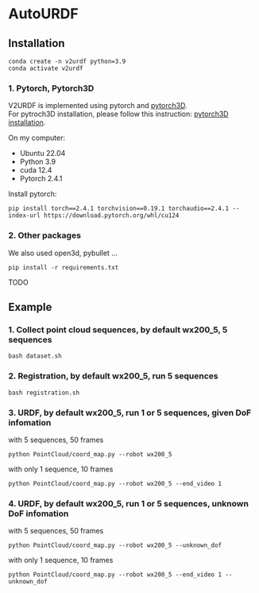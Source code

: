 # AutoURDF

## Installation
```
conda create -n v2urdf python=3.9
conda activate v2urdf
```
### 1. Pytorch, Pytorch3D
V2URDF is implemented using pytorch and [pytorch3D](https://github.com/facebookresearch/pytorch3d/tree/main).\
For pytroch3D installation, please follow this instruction: [pytorch3D installation](https://github.com/facebookresearch/pytorch3d/blob/main/INSTALL.md).

On my computer:
* Ubuntu 22.04
* Python 3.9
* cuda 12.4
* Pytorch 2.4.1

Install pytorch:

```
pip install torch==2.4.1 torchvision==0.19.1 torchaudio==2.4.1 --index-url https://download.pytorch.org/whl/cu124
```
### 2. Other packages
We also used open3d, pybullet ...
```
pip install -r requirements.txt
```
TODO

## Example
### 1. Collect point cloud sequences, by default wx200_5, 5 sequences
```
bash dataset.sh
```

### 2. Registration, by default wx200_5, run 5 sequences
```
bash registration.sh
```

### 3. URDF, by default wx200_5, run 1 or 5 sequences, given DoF infomation
with 5 sequences, 50 frames
```
python PointCloud/coord_map.py --robot wx200_5
```
with only 1 sequence, 10 frames
```
python PointCloud/coord_map.py --robot wx200_5 --end_video 1
```

### 4. URDF, by default wx200_5, run 1 or 5 sequences, unknown DoF infomation
with 5 sequences, 50 frames
```
python PointCloud/coord_map.py --robot wx200_5 --unknown_dof
```
with only 1 sequence, 10 frames
```
python PointCloud/coord_map.py --robot wx200_5 --end_video 1 --unknown_dof
```
